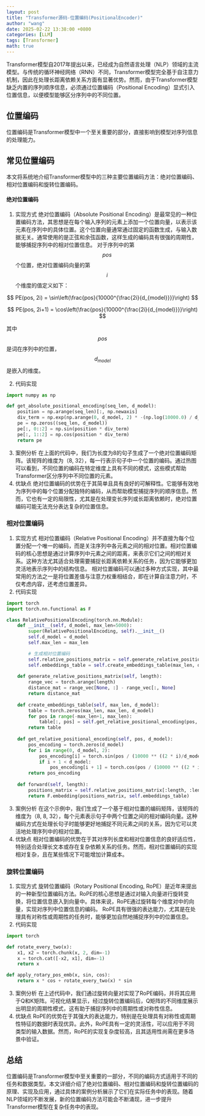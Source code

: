 ```yaml
---
layout: post 
title: "Transformer源码-位置编码(PositionalEncoder)"
author: "wang"
date: 2025-02-22 13:38:00 +0800
categories: [LLM]
tags: [Transformer]
math: true
---
```


Transformer模型自2017年提出以来，已经成为自然语言处理（NLP）领域的主流模型。与传统的循环神经网络（RNN）不同，Transformer模型完全基于自注意力机制，因此在处理长距离依赖关系方面有显著优势。然而，由于Transformer模型缺乏内置的序列顺序信息，必须通过位置编码（Positional Encoding）显式引入位置信息，以便模型能够区分序列中的不同位置。
## 位置编码
位置编码是Transformer模型中一个至关重要的部分，直接影响到模型对序列信息的处理能力。

## 常见位置编码
本文将系统地介绍Transformer模型中的三种主要位置编码方法：绝对位置编码、相对位置编码和旋转位置编码。

#### 绝对位置编码
1. 实现方式
绝对位置编码（Absolute Positional Encoding）是最常见的一种位置编码方法，其思想是在每个输入序列的元素上添加一个位置向量，以表示该元素在序列中的具体位置。这个位置向量通常通过固定的函数生成，与输入数据无关。通常使用的是正弦和余弦函数，这样生成的编码具有很强的周期性，能够捕捉序列中的相对位置信息。
对于序列中的第 $$pos$$ 个位置，绝对位置编码向量的第 $$i$$ 个维度的值定义如下：

$$
PE(pos, 2i) = \sin\left(\frac{pos}{10000^{\frac{2i}{d_{model}}}}\right)
$$

$$
PE(pos, 2i+1) = \cos\left(\frac{pos}{10000^{\frac{2i}{d_{model}}}}\right)
$$

其中$$pos$$是词在序列中的位置，$$d_{model}$$是嵌入的维度。 

2. 代码实现

```python
import numpy as np

def get_absolute_positional_encoding(seq_len, d_model):
    position = np.arange(seq_len)[:, np.newaxis]
    div_term = np.exp(np.arange(0, d_model, 2) * -(np.log(10000.0) / d_model))
    pe = np.zeros((seq_len, d_model))
    pe[:, 0::2] = np.sin(position * div_term)
    pe[:, 1::2] = np.cos(position * div_term)
    return pe
```

3. 案例分析
在上面的代码中，我们为长度为8的句子生成了一个绝对位置编码矩阵。该矩阵的维度为（8, 32），每一行表示句子中一个位置的编码。通过热图可以看到，不同位置的编码在特定维度上具有不同的模式，这些模式帮助Transformer区分序列中不同位置的元素。
4. 优缺点
绝对位置编码的优势在于其简单且具有良好的可解释性。它能够有效地为序列中的每个位置分配独特的编码，从而帮助模型捕捉序列的顺序信息。然而，它也有一定的局限性，尤其是在处理变长序列或长距离依赖时，绝对位置编码可能无法充分表达复杂的位置信息。

### 相对位置编码
1. 实现方式
相对位置编码（Relative Positional Encoding）并不直接为每个位置分配一个唯一的编码，而是关注序列中各元素之间的相对位置。相对位置编码的核心思想是通过计算序列中元素之间的距离，来表示它们之间的相对关系。这种方法尤其适合处理需要捕捉长距离依赖关系的任务，因为它能够更加灵活地表示序列中的结构信息。
相对位置编码可以通过多种方式实现，其中最常用的方法之一是将位置差值与注意力权重相结合，即在计算自注意力时，不仅考虑内容，还考虑位置差异。 
2. 代码实现

```python
import torch
import torch.nn.functional as F

class RelativePositionalEncoding(torch.nn.Module):
    def __init__(self, d_model, max_len=5000):
        super(RelativePositionalEncoding, self).__init__()
        self.d_model = d_model
        self.max_len = max_len

        # 生成相对位置编码
        self.relative_positions_matrix = self.generate_relative_positions_matrix(max_len)
        self.embeddings_table = self.create_embeddings_table(max_len, d_model)
    
    def generate_relative_positions_matrix(self, length):
        range_vec = torch.arange(length)
        distance_mat = range_vec[None, :] - range_vec[:, None]
        return distance_mat
    
    def create_embeddings_table(self, max_len, d_model):
        table = torch.zeros(max_len, max_len, d_model)
        for pos in range(-max_len+1, max_len):
            table[:, pos] = self.get_relative_positional_encoding(pos, d_model)
        return table
    
    def get_relative_positional_encoding(self, pos, d_model):
        pos_encoding = torch.zeros(d_model)
        for i in range(0, d_model, 2):
            pos_encoding[i] = torch.sin(pos / (10000 ** ((2 * i)/d_model)))
            if i + 1 < d_model:
                pos_encoding[i + 1] = torch.cos(pos / (10000 ** ((2 * i)/d_model)))
        return pos_encoding
    
    def forward(self, length):
        positions_matrix = self.relative_positions_matrix[:length, :length]
        return F.embedding(positions_matrix, self.embeddings_table)
```

3. 案例分析
在这个示例中，我们生成了一个基于相对位置的编码矩阵，该矩阵的维度为（8, 8, 32），每个元素表示句子中两个位置之间的相对编码向量。这种编码方式在处理长句子时能够更好地捕捉不同元素之间的关系，因为它可以灵活地处理序列中的相对位置。
4. 优缺点
相对位置编码的优势在于其对序列长度和相对位置信息的良好适应性，特别适合处理长文本或存在复杂依赖关系的任务。然而，相对位置编码的实现相对复杂，且在某些情况下可能增加计算成本。

### 旋转位置编码
1. 实现方式
旋转位置编码（Rotary Positional Encoding, RoPE）是近年来提出的一种新型位置编码方法。RoPE的核心思想是通过对输入向量进行旋转变换，将位置信息嵌入到向量中。具体来说，RoPE通过旋转每个维度对中的向量，实现对序列中位置信息的编码。
RoPE具有很强的表达能力，尤其是在处理具有对称性或周期性的任务时，能够更加自然地捕捉序列中的位置信息。
2. 代码实现

```python
import torch

def rotate_every_two(x):
    x1, x2 = torch.chunk(x, 2, dim=-1)
    x = torch.cat([-x2, x1], dim=-1)
    return x

def apply_rotary_pos_emb(x, sin, cos):
    return x * cos + rotate_every_two(x) * sin
```

3. 案例分析
在上述代码中，我们通过旋转向量对实现了RoPE编码，并将其应用于Q和K矩阵。可视化结果显示，经过旋转位置编码后，Q矩阵的不同维度展示出明显的周期性模式，这有助于捕捉序列中的周期性或对称性信息。
4. 优缺点
RoPE的优势在于其强大的表达能力，特别是在处理具有对称性或周期性特征的数据时表现优异。此外，RoPE具有一定的灵活性，可以应用于不同类型的输入数据。然而，RoPE的实现复杂度较高，且其适用性尚需在更多场景中验证。

## 总结
位置编码是Transformer模型中至关重要的一部分，不同的编码方式适用于不同的任务和数据类型。本文详细介绍了绝对位置编码、相对位置编码和旋转位置编码的原理、实现及应用，通过具体的案例分析展示了它们在实际任务中的表现。随着NLP领域的不断发展，新的位置编码方法可能会不断涌现，进一步提升Transformer模型在复杂任务中的表现。
